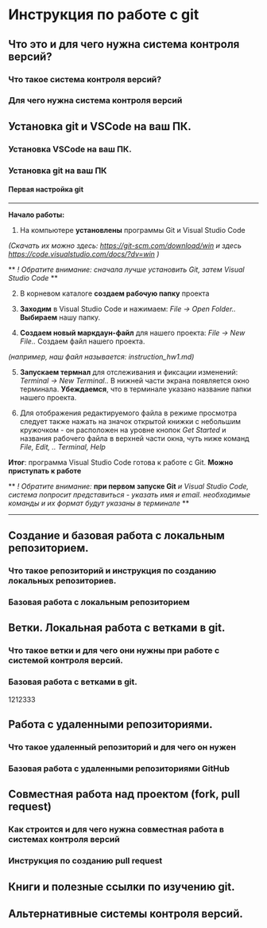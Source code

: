 # Инструкция по работе с git

## Что это и для чего нужна система контроля версий?

### Что такое система контроля версий?

### Для чего нужна система контроля версий

## Установка git и VSCode на ваш ПК.

### Установка VSCode на ваш ПК.

### Установка git на ваш ПК

#### Первая настройка git

____________________
**Начало работы:**
1. На компьютере **установлены** программы Git и Visual Studio Code

*(Скачать их можно здесь: https://git-scm.com/download/win
 и здесь https://code.visualstudio.com/docs/?dv=win 
)* 

** *! Обратите внимание: сначала лучше установить Git, затем Visual Studio Code* **

2. В корневом каталоге **создаем рабочую папку** проекта

3. **Заходим** в Visual Studio Code и нажимаем:
*File -> Open Folder..* **Выбираем** нашу папку.

4. **Создаем новый маркдаун-файл** для нашего проекта:
*File -> New File..* Создаем файл нашего проекта.

*(например, наш файл называется: instruction_hw1.md)*

5. **Запускаем термнал** для отслеживания и фиксации изменений: *Terminal -> New Terminal..* В нижней части экрана появляется окно терминала. **Убеждаемся**, что в терминале указано название папки нашего проекта.

6. Для отображения редактируемого файла в режиме просмотра следует также нажать на значок открытой книжки с небольшим кружочком - он расположен на уровне кнопок *Get Started* и названия рабочего файла в верхней части окна, чуть ниже команд *File, Edit, .. Terminal, Help*  

**Итог**: программа Visual Studio Code готова к работе с Git. **Можно приступать к работе**

** *! Обратите внимание:* **при первом запуске Git** *и Visual Studio Code, система попросит представиться - указать имя и email. необходимые команды и их формат будут указаны в терминале* **

__________________________


## Создание и базовая работа с локальным репозиторием.

### Что такое репозиторий и инструкция по созданию локальных репозиториев.

### Базовая работа с локальным репозиторием

## Ветки. Локальная работа с ветками в git.

### Что такое ветки и для чего они нужны при работе с системой контроля версий.

### Базовая работа с ветками в git.

1212333

## Работа с удаленными репозиториями.

### Что такое удаленный репозиторий и для чего он нужен

### Базовая работа с удаленными репозиториями GitHub

## Совместная работа над проектом (fork, pull request)

### Как строится и для чего нужна совместная работа в системах контроля версий

### Инструкция по созданию pull request

## Книги и полезные ссылки по изучению git.

## Альтернативные системы контроля версий.
